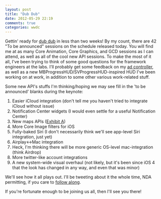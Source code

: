 ```yaml
---
layout: post
title: "Dub Dub"
date: 2012-05-29 22:19
comments: true
categories: wwdc
---
```


Gettin' ready for [dub dub](http://www.apple.com/wwdc) in less than two weeks! By my count, there are 42 "To be announced" sessions on the schedule released today. You will find me at as many Core Animation, Core Graphics, and GCD sessions as I can attend, as well as all of the cool new API sessions.  To make the most of it all, I've been trying to think of some good questions for the framework engineers at the labs.  I'll probably get some feedback on my [ad controller](http://larsacus.github.com/LARSAdController), as well as a new MBProgressHUD/SVProgressHUD-inspired HUD I've been working on at work, in addition to some other various work-related stuff.

Some new API's stuffs I'm thinking/hoping we may see fill in the 'to be announced' blanks during the keynote:

1. Easier iCloud integration (don't tell me you haven't tried to integrate iCloud without issue)
2. Notification Center widgets (I would even settle for a useful Notification Center)
3. New maps APIs ([Exhibit A](http://www.macrumors.com/2012/05/29/composite-mockup-of-ios-6-maps-app-based-on-purported-leaked-screenshots/))
4. More Core Image filters for iOS
5. Fully-baked Siri (I don't necessarily think we'll see app-level Siri integration, just yet)
6. Airplay<->Mac integration
7. Heck, I'm thinking there will be more generic OS-level mac-integration (think Airdrop)
8. More twitter-like account integrations
9. A new system-wide visual overhaul (not likely, but it's been since iOS 4 that the look has changed in any way, and even that was minor)

We'll see how it all plays out.  I'll be tweeting about it the whole time, NDA permitting, if you care to [follow along](https://twitter.com/theonlylars).

If you're fortunate enough to be joining us all, then I'll see you there!